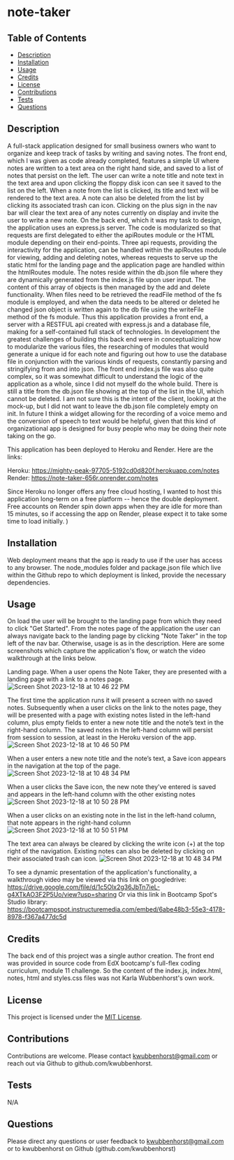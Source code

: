 # note-taker

## Table of Contents
- [Description](#description)
- [Installation](#installation)
- [Usage](#usage)
- [Credits](#credits)
- [License](#license)
- [Contributions](#contributions)
- [Tests](#tests)
- [Questions](#questions)

## Description
A full-stack application designed for small business owners who want to organize and keep track of tasks by writing and saving notes. The front end, which I was given as code already completed, features a simple UI where notes are written to a text area on the right hand side, and saved to a list of notes that persist on the left. The user can write a note title and note text in the text area and upon clicking the floppy disk icon can see it saved to the list on the left. When a note from the list is clicked, its title and text will be rendered to the text area. A note can also be deleted from the list by clicking its associated trash can icon. Clicking on the plus sign in the nav bar will clear the text area of any notes currently on display and invite the user to write a new note.  On the back end, which it was my task to design, the application uses an express.js server. The code is modularized so that requests are first delegated to either the apiRoutes module or the HTML module depending on their end-points.  Three api requests, providing the interactivity for the application, can be handled within the apiRoutes module for viewing, adding and deleting notes, whereas requests to serve up the static html for the landing page and the application page are handled within the htmlRoutes module. The notes reside within the db.json file where they are dynamically generated from the index.js file upon user input. The content of this array of objects is then managed by the add and delete functionality. When files need to be retrieved the readFile method of the fs module is employed, and when the data needs to be altered or deleted he changed json object is written again to the db file using the writeFile method of the fs module. Thus this application provides a front end, a server with a RESTFUL api created with express.js and a database file, making for a self-contained full stack of technologies. In development the greatest challenges of building this back end were in conceptualizing how to modularize the various files, the researching of modules that would generate a unique id for each note and figuring out how to use the database file in conjunction with the various kinds of requests, constantly parsing and stringifying from and into json. The front end index.js file was also quite complex, so it was somewhat difficult to understand the logic of the application as a whole, since I did not myself do the whole build. There is still a title from the db.json file showing at the top of the list in the UI, which cannot be deleted. I am not sure this is the intent of the client, looking at the mock-up, but I did not want to leave the db.json file completely empty on init. In future I think a widget allowing for the recording of a voice memo and the conversion of speech to text would be helpful, given that this kind of organizational app is designed for busy people who may be doing their note taking on the go.

This application has been deployed to Heroku and Render.  Here are the links:

Heroku:
https://mighty-peak-97705-5192cd0d820f.herokuapp.com/notes  
Render:
https://note-taker-656r.onrender.com/notes

Since Heroku no longer offers any free cloud hosting, I wanted to host this application long-term on a free platform -- hence the double deployment. Free accounts on Render spin down apps when they are idle for more than 15 minutes, so if accessing the app on Render, please expect it to take some time to load initially.  )

## Installation
Web deployment means that the app is ready to use if the user has access to any browser. The node_modules folder and package.json file which live within the Github repo to which deployment is linked, provide the necessary dependencies.

## Usage
On load the user will be brought to the landing page from which they need to click "Get Started". From the notes page of the application the user can always navigate back to the landing page by clicking "Note Taker" in the top left of the nav bar.  Otherwise, usage is as in the description.  Here are some screenshots which capture the application's flow, or watch the video walkthrough at the links below.

Landing page.  When a user opens the Note Taker, they are presented with a landing page with a link to a notes page.
![Screen Shot 2023-12-18 at 10 46 22 PM](https://github.com/kwubbenhorst/note-taker/assets/140316693/7d3dccdf-e57c-4ad5-af47-ad6d6f83e539)

The first time the application runs it will present a screen with no saved notes. Subsequently when a user clicks on the link to the notes page, they will be presented with a page with existing notes listed in the left-hand column, plus empty fields to enter a new note title and the note’s text in the right-hand column. The saved notes in the left-hand column will persist from session to session, at least in the Heroku version of the app. 
![Screen Shot 2023-12-18 at 10 46 50 PM](https://github.com/kwubbenhorst/note-taker/assets/140316693/7905dafe-a1de-4743-992d-32c440aa69dc)

When a user enters a new note title and the note’s text, a Save icon appears in the navigation at the top of the page. 
![Screen Shot 2023-12-18 at 10 48 34 PM](https://github.com/kwubbenhorst/note-taker/assets/140316693/420b4f9a-c289-4054-a984-d75575cac521)

When a user clicks the Save icon, the new note they've entered is saved and appears in the left-hand column with the other existing notes
![Screen Shot 2023-12-18 at 10 50 28 PM](https://github.com/kwubbenhorst/note-taker/assets/140316693/848cb2a2-6352-4425-bcb3-241e1d5217ef)

When a user clicks on an existing note in the list in the left-hand column, that note appears in the right-hand column
![Screen Shot 2023-12-18 at 10 50 51 PM](https://github.com/kwubbenhorst/note-taker/assets/140316693/dcb79869-6397-4b05-9c7d-a8d3b30f0666)

The text area can always be cleared by clicking the write icon (+) at the top right of the navigation. Existing notes can also be deleted by clicking on their associated trash can icon.
![Screen Shot 2023-12-18 at 10 48 34 PM](https://github.com/kwubbenhorst/note-taker/assets/140316693/1e548772-6d27-4f41-b9c4-723b2b2afbab)

To see a dynamic presentation of the application's functionality, a walkthrough video may be viewed via this link on googledrive:
https://drive.google.com/file/d/1c5Olx2g36JbTn7ieL-g4XTkAO3F2P5Uo/view?usp=sharing
Or via this link in Bootcamp Spot's Studio library:
https://bootcampspot.instructuremedia.com/embed/6abe48b3-55e3-4178-8978-f367a477dc5d


## Credits
The back end of this project was a single author creation. The front end was provided in source code from EdX bootcamp's full-flex coding curriculum, module 11 challenge. So the content of the index.js, index.html, notes, html and styles.css files was not Karla Wubbenhorst's own work.

## License
This project is licensed under the [MIT License](./LICENSE-MIT).

## Contributions
Contributions are welcome. Please contact kwubbenhorst@gmail.com or reach out via Github to github.com/kwubbenhorst.

## Tests
N/A

## Questions
Please direct any questions or user feedback to kwubbenhorst@gmail.com or to kwubbenhorst on Github (github.com/kwubbenhorst)
